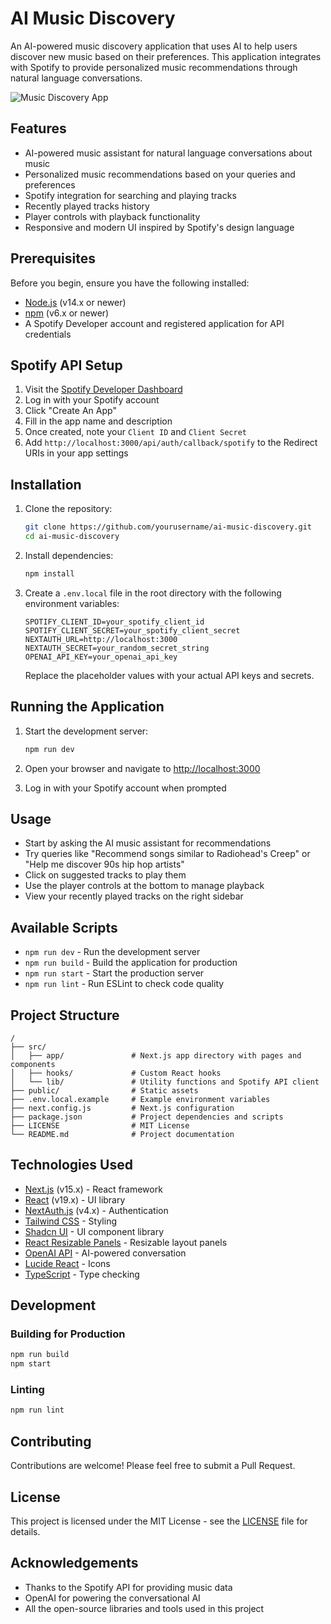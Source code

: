 # AI Music Discovery

An AI-powered music discovery application that uses AI to help users discover new music based on their preferences. This application integrates with Spotify to provide personalized music recommendations through natural language conversations.

![Music Discovery App](https://placeholder-for-screenshot.png)

## Features

- AI-powered music assistant for natural language conversations about music
- Personalized music recommendations based on your queries and preferences
- Spotify integration for searching and playing tracks
- Recently played tracks history
- Player controls with playback functionality
- Responsive and modern UI inspired by Spotify's design language

## Prerequisites

Before you begin, ensure you have the following installed:

- [Node.js](https://nodejs.org/) (v14.x or newer)
- [npm](https://www.npmjs.com/) (v6.x or newer)
- A Spotify Developer account and registered application for API credentials

## Spotify API Setup

1. Visit the [Spotify Developer Dashboard](https://developer.spotify.com/dashboard/)
2. Log in with your Spotify account
3. Click "Create An App"
4. Fill in the app name and description
5. Once created, note your `Client ID` and `Client Secret`
6. Add `http://localhost:3000/api/auth/callback/spotify` to the Redirect URIs in your app settings

## Installation

1. Clone the repository:
   ```bash
   git clone https://github.com/yourusername/ai-music-discovery.git
   cd ai-music-discovery
   ```

2. Install dependencies:
   ```bash
   npm install
   ```

3. Create a `.env.local` file in the root directory with the following environment variables:
   ```
   SPOTIFY_CLIENT_ID=your_spotify_client_id
   SPOTIFY_CLIENT_SECRET=your_spotify_client_secret
   NEXTAUTH_URL=http://localhost:3000
   NEXTAUTH_SECRET=your_random_secret_string
   OPENAI_API_KEY=your_openai_api_key
   ```

   Replace the placeholder values with your actual API keys and secrets.

## Running the Application

1. Start the development server:
   ```bash
   npm run dev
   ```

2. Open your browser and navigate to [http://localhost:3000](http://localhost:3000)

3. Log in with your Spotify account when prompted

## Usage

- Start by asking the AI music assistant for recommendations
- Try queries like "Recommend songs similar to Radiohead's Creep" or "Help me discover 90s hip hop artists"
- Click on suggested tracks to play them
- Use the player controls at the bottom to manage playback
- View your recently played tracks on the right sidebar

## Available Scripts

- `npm run dev` - Run the development server
- `npm run build` - Build the application for production
- `npm run start` - Start the production server
- `npm run lint` - Run ESLint to check code quality

## Project Structure

```
/
├── src/
│   ├── app/               # Next.js app directory with pages and components
│   ├── hooks/             # Custom React hooks
│   └── lib/               # Utility functions and Spotify API client
├── public/                # Static assets
├── .env.local.example     # Example environment variables
├── next.config.js         # Next.js configuration
├── package.json           # Project dependencies and scripts
├── LICENSE                # MIT License
└── README.md              # Project documentation
```

## Technologies Used

- [Next.js](https://nextjs.org/) (v15.x) - React framework
- [React](https://react.dev/) (v19.x) - UI library
- [NextAuth.js](https://next-auth.js.org/) (v4.x) - Authentication
- [Tailwind CSS](https://tailwindcss.com/) - Styling
- [Shadcn UI](https://ui.shadcn.com/) - UI component library
- [React Resizable Panels](https://github.com/bvaughn/react-resizable-panels) - Resizable layout panels
- [OpenAI API](https://openai.com/api/) - AI-powered conversation
- [Lucide React](https://lucide.dev/) - Icons
- [TypeScript](https://www.typescriptlang.org/) - Type checking

## Development

### Building for Production

```bash
npm run build
npm start
```

### Linting

```bash
npm run lint
```

## Contributing

Contributions are welcome! Please feel free to submit a Pull Request.

## License

This project is licensed under the MIT License - see the [LICENSE](./LICENSE) file for details.

## Acknowledgements

- Thanks to the Spotify API for providing music data
- OpenAI for powering the conversational AI
- All the open-source libraries and tools used in this project

